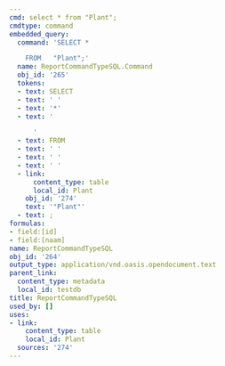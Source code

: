 ```yaml
---
cmd: select * from "Plant";
cmdtype: command
embedded_query:
  command: 'SELECT *

    FROM   "Plant";'
  name: ReportCommandTypeSQL.Command
  obj_id: '265'
  tokens:
  - text: SELECT
  - text: ' '
  - text: '*'
  - text: '

      '
  - text: FROM
  - text: ' '
  - text: ' '
  - text: ' '
  - link:
      content_type: table
      local_id: Plant
    obj_id: '274'
    text: '"Plant"'
  - text: ;
formulas:
- field:[id]
- field:[naam]
name: ReportCommandTypeSQL
obj_id: '264'
output_type: application/vnd.oasis.opendocument.text
parent_link:
  content_type: metadata
  local_id: testdb
title: ReportCommandTypeSQL
used_by: []
uses:
- link:
    content_type: table
    local_id: Plant
  sources: '274'
---
```

